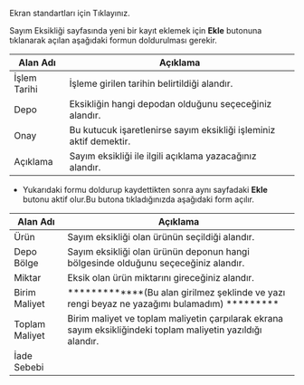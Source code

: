 Ekran standartları için Tıklayınız.

Sayım Eksikliği sayfasında yeni bir kayıt eklemek için  **Ekle** butonuna tıklanarak açılan aşağıdaki formun doldurulması gerekir.

|Alan Adı|Açıklama|
|--|--|
|İşlem Tarihi|İşleme girilen tarihin belirtildiği alandır.|
|Depo|Eksikliğin hangi depodan olduğunu seçeceğiniz alandır.|
|Onay|Bu kutucuk işaretlenirse sayım eksikliği işleminiz aktif demektir.|
|Açıklama|Sayım eksikliği ile ilgili açıklama yazacağınız alandır.|

- Yukarıdaki formu doldurup kaydettikten sonra aynı sayfadaki **Ekle** butonu aktif olur.Bu butona tıkladığınızda aşağıdaki form açılır.


|Alan Adı|Açıklama|
|--|--|
|Ürün|Sayım eksikliği olan ürünün seçildiği alandır.|
|Depo Bölge|Sayım eksikliği olan ürünün deponun hangi bölgesinde olduğunu seçeceğiniz alandır.|
|Miktar|Eksik olan ürün miktarını gireceğiniz alandır.|
|Birim Maliyet|*************(Bu alan girilmez şeklinde ve yazı rengi beyaz ne yazağımı bulamadım) *********|
|Toplam Maliyet|Birim maliyet ve toplam maliyetin çarpılarak ekrana sayım eksikliğindeki toplam maliyetin yazıldığı alandır.|
|İade Sebebi||

